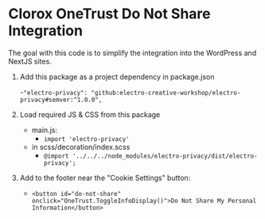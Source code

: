 # Clorox OneTrust Do Not Share Integration

The goal with this code is to simplify the integration into the WordPress and NextJS sites.

1. Add this package as a project dependency in package.json

    -`"electro-privacy": "github:electro-creative-workshop/electro-privacy#semver:^1.0.0",`

2. Load required JS & CSS from this package

    - main.js:
        - `import 'electro-privacy'`
    - in scss/decoration/index.scss
        - `@import '../../../node_modules/electro-privacy/dist/electro-privacy';`

3. Add to the footer near the "Cookie Settings" button:
    - `<button id="do-not-share" onclick="OneTrust.ToggleInfoDisplay()">Do Not Share My Personal Information</button>`
